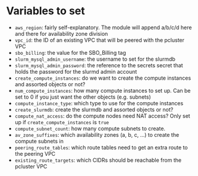 Variables to set
================

  * `aws_region`: fairly self-explanatory. The module will append a/b/c/d here and there for availability zone division
  * `vpc_id`: the ID of an existing VPC that will be peered with the pcluster VPC
  * `sbo_billing`: the value for the SBO_Billing tag
  * `slurm_mysql_admin_username`: the username to set for the slurmdb
  * `slurm_mysql_admin_password`: the reference to the secrets secret that holds the password for the slurmd admin account
  * `create_compute_instances`: do we want to create the compute instances and assorted objects or not?
  * `num_compute_instances`: how many compute instances to set up. Can be set to 0 if you just want the other objects (e.g. subnets)
  * `compute_instance_type`: which type to use for the compute instances
  * `create_slurmdb`: create the slurmdb and assorted objects or not?
  * `compute_nat_access`: do the compute nodes need NAT access? Only set up if `create_compute_instances` is `true`
  * `compute_subnet_count`: how many compute subnets to create.
  * `av_zone_suffixes`: which availability zones (a, b, c, ...) to create the compute subnets in
  * `peering_route_tables`: which route tables need to get an extra route to the peering VPC
  * `existing_route_targets`: which CIDRs should be reachable from the pcluster VPC
